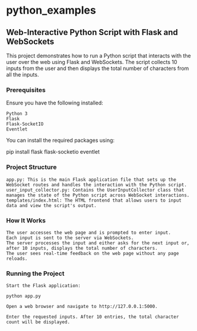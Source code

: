 # python_examples


## Web-Interactive Python Script with Flask and WebSockets

This project demonstrates how to run a Python script that interacts with the user over the web using Flask and WebSockets. The script collects 10 inputs from the user and then displays the total number of characters from all the inputs.

### Prerequisites

Ensure you have the following installed:

    Python 3
    Flask
    Flask-SocketIO
    Eventlet

You can install the required packages using:

pip install flask flask-socketio eventlet

### Project Structure

    app.py: This is the main Flask application file that sets up the WebSocket routes and handles the interaction with the Python script.
    user_input_collector.py: Contains the UserInputCollector class that manages the state of the Python script across WebSocket interactions.
    templates/index.html: The HTML frontend that allows users to input data and view the script's output.

### How It Works

    The user accesses the web page and is prompted to enter input.
    Each input is sent to the server via WebSockets.
    The server processes the input and either asks for the next input or, after 10 inputs, displays the total number of characters.
    The user sees real-time feedback on the web page without any page reloads.

### Running the Project

    Start the Flask application:

    python app.py

    Open a web browser and navigate to http://127.0.0.1:5000.

    Enter the requested inputs. After 10 entries, the total character count will be displayed.

